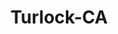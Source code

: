 ---
title: Turlock-CA
slug: turlock-ca
f_state:
- cms/state/california.md
f_locations:
- cms/payday-loan/advance-america-1367.md
- cms/payday-loan/check-into-cash-11535.md
- cms/payday-loan/check-into-cash-11621.md
- cms/payday-loan/check-into-cash-11622.md
- cms/payday-loan/check-into-cash-of-california-13245.md
- cms/payday-loan/checks-4-cash-14484.md
- cms/payday-loan/dolex-dollar-express-15987.md
- cms/payday-loan/monetary-management-of-ca-inc-21032.md
- cms/payday-loan/money-mart-21388.md
updated-on: '2024-05-30T13:41:28.615Z'
created-on: '2024-05-30T13:41:28.615Z'
published-on: '2024-05-30T13:54:32.469Z'
f_city: Turlock
layout: '[city].html'
tags: city
---